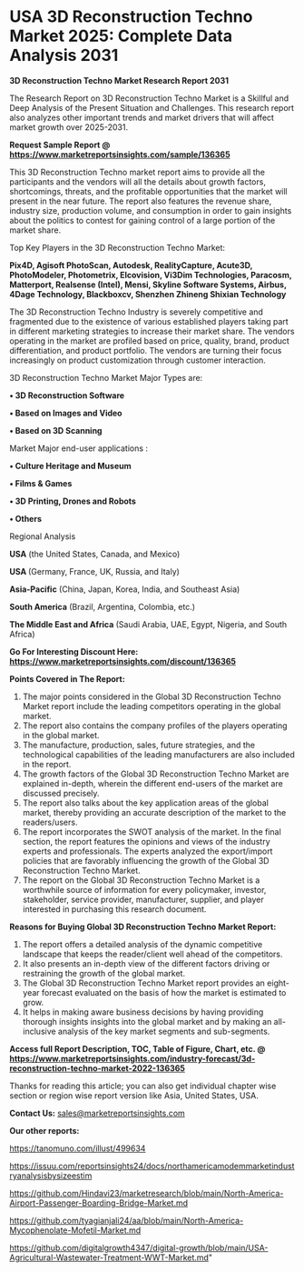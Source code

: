 # USA 3D Reconstruction Techno Market 2025: Complete Data Analysis 2031

<strong>3D Reconstruction Techno Market Research Report 2031</strong>

The Research Report on 3D Reconstruction Techno Market is a Skillful and Deep Analysis of the Present Situation and Challenges. This research report also analyzes other important trends and market drivers that will affect market growth over 2025-2031.

<strong>Request Sample Report @ <a href=https://www.marketreportsinsights.com/sample/136365>https://www.marketreportsinsights.com/sample/136365</a></strong>

This 3D Reconstruction Techno market report aims to provide all the participants and the vendors will all the details about growth factors, shortcomings, threats, and the profitable opportunities that the market will present in the near future. The report also features the revenue share, industry size, production volume, and consumption in order to gain insights about the politics to contest for gaining control of a large portion of the market share.

Top Key Players in the 3D Reconstruction Techno Market:

<strong>Pix4D, Agisoft PhotoScan, Autodesk, RealityCapture, Acute3D, PhotoModeler, Photometrix, Elcovision, Vi3Dim Technologies, Paracosm, Matterport, Realsense (Intel), Mensi, Skyline Software Systems, Airbus, 4Dage Technology, Blackboxcv, Shenzhen Zhineng Shixian Technology</strong>

The 3D Reconstruction Techno Industry is severely competitive and fragmented due to the existence of various established players taking part in different marketing strategies to increase their market share. The vendors operating in the market are profiled based on price, quality, brand, product differentiation, and product portfolio. The vendors are turning their focus increasingly on product customization through customer interaction.

3D Reconstruction Techno Market Major Types are:

<strong>• 3D Reconstruction Software

• Based on Images and Video

• Based on 3D Scanning</strong>

Market Major end-user applications :

<strong>• Culture Heritage and Museum

• Films & Games

• 3D Printing, Drones and Robots

• Others</strong>

Regional Analysis

</u><strong><b>USA</b></strong> (the United States, Canada, and Mexico)

<strong><b>USA </b></strong>(Germany, France, UK, Russia, and Italy)

<strong><b>Asia-Pacific</b></strong> (China, Japan, Korea, India, and Southeast Asia)

<strong><b>South America</b></strong> (Brazil, Argentina, Colombia, etc.)

<strong><b>The Middle East and Africa</b></strong> (Saudi Arabia, UAE, Egypt, Nigeria, and South Africa)

<strong>Go For Interesting Discount Here: <a href=https://www.marketreportsinsights.com/discount/136365>https://www.marketreportsinsights.com/discount/136365</a></strong>

<strong>Points Covered in The Report:</strong>
<ol>
  <li>The major points considered in the Global 3D Reconstruction Techno Market report include the leading competitors operating in the global market.</li>
  <li>The report also contains the company profiles of the players operating in the global market.</li>
  <li>The manufacture, production, sales, future strategies, and the technological capabilities of the leading manufacturers are also included in the report.</li>
  <li>The growth factors of the Global 3D Reconstruction Techno Market are explained in-depth, wherein the different end-users of the market are discussed precisely.</li>
  <li>The report also talks about the key application areas of the global market, thereby providing an accurate description of the market to the readers/users.</li>
  <li>The report incorporates the SWOT analysis of the market. In the final section, the report features the opinions and views of the industry experts and professionals. The experts analyzed the export/import policies that are favorably influencing the growth of the Global 3D Reconstruction Techno Market.</li>
  <li>The report on the Global 3D Reconstruction Techno Market is a worthwhile source of information for every policymaker, investor, stakeholder, service provider, manufacturer, supplier, and player interested in purchasing this research document.</li>
</ol>
<strong>Reasons for Buying Global 3D Reconstruction Techno Market Report:</strong>

<ol>
  <li>The report offers a detailed analysis of the dynamic competitive landscape that keeps the reader/client well ahead of the competitors.</li>
  <li>It also presents an in-depth view of the different factors driving or restraining the growth of the global market.</li>
  <li>The Global 3D Reconstruction Techno Market report provides an eight-year forecast evaluated on the basis of how the market is estimated to grow.</li>
  <li>It helps in making aware business decisions by having providing thorough insights insights into the global market and by making an all-inclusive analysis of the key market segments and sub-segments.</li>
</ol>
<strong>Access full Report Description, TOC, Table of Figure, Chart, etc. @ <a href=https://www.marketreportsinsights.com/industry-forecast/3d-reconstruction-techno-market-2022-136365>https://www.marketreportsinsights.com/industry-forecast/3d-reconstruction-techno-market-2022-136365</a></strong>


Thanks for reading this article; you can also get individual chapter wise section or region wise report version like Asia, United States, USA.

<strong>Contact Us:</strong>
sales@marketreportsinsights.com

<strong>Our other reports:</strong>

<a href=https://tanomuno.com/illust/499634>https://tanomuno.com/illust/499634</a>

<a href=https://issuu.com/reportsinsights24/docs/northamericamodemmarketindustryanalysisbysizeestim>https://issuu.com/reportsinsights24/docs/northamericamodemmarketindustryanalysisbysizeestim</a>

<a href=https://github.com/Hindavi23/marketresearch/blob/main/North-America-Airport-Passenger-Boarding-Bridge-Market.md>https://github.com/Hindavi23/marketresearch/blob/main/North-America-Airport-Passenger-Boarding-Bridge-Market.md</a>

<a href=https://github.com/tyagianjali24/aa/blob/main/North-America-Mycophenolate-Mofetil-Market.md>https://github.com/tyagianjali24/aa/blob/main/North-America-Mycophenolate-Mofetil-Market.md</a>

<a href=https://github.com/digitalgrowth4347/digital-growth/blob/main/USA-Agricultural-Wastewater-Treatment-WWT-Market.md>https://github.com/digitalgrowth4347/digital-growth/blob/main/USA-Agricultural-Wastewater-Treatment-WWT-Market.md</a>"
